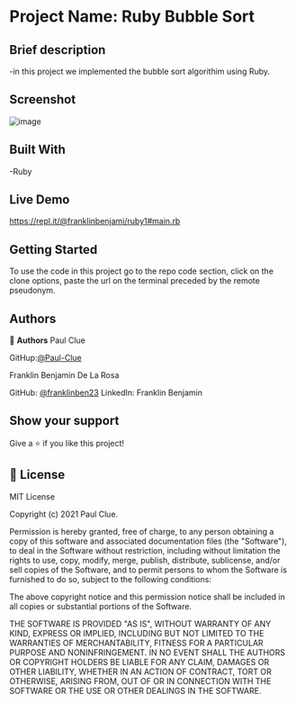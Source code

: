 # Project Name: Ruby Bubble Sort

## Brief description

-in this project we implemented the bubble sort algorithim using Ruby.

## Screenshot

![image](https://user-images.githubusercontent.com/68623189/103910036-beda4400-50da-11eb-9017-ea5fa080df5f.png)

## Built With

-Ruby

## Live Demo

https://repl.it/@franklinbenjami/ruby1#main.rb

## Getting Started

To use the code in this project go to the repo code section, click on the clone options, paste the url on the terminal preceded by the remote pseudonym.

## Authors

👤 **Authors**
Paul Clue

GitHup:[@Paul-Clue](https://github.com/Paul-Clue)

Franklin Benjamin De La Rosa

GitHub: [@franklinben23](https://github.com/franklinben23)
LinkedIn: Franklin Benjamin

## Show your support

Give a ⭐️ if you like this project!

## 📝 License

MIT License

Copyright (c) 2021 Paul Clue.

Permission is hereby granted, free of charge, to any person obtaining a copy
of this software and associated documentation files (the "Software"), to deal
in the Software without restriction, including without limitation the rights
to use, copy, modify, merge, publish, distribute, sublicense, and/or sell
copies of the Software, and to permit persons to whom the Software is
furnished to do so, subject to the following conditions:

The above copyright notice and this permission notice shall be included in all
copies or substantial portions of the Software.

THE SOFTWARE IS PROVIDED "AS IS", WITHOUT WARRANTY OF ANY KIND, EXPRESS OR
IMPLIED, INCLUDING BUT NOT LIMITED TO THE WARRANTIES OF MERCHANTABILITY,
FITNESS FOR A PARTICULAR PURPOSE AND NONINFRINGEMENT. IN NO EVENT SHALL THE
AUTHORS OR COPYRIGHT HOLDERS BE LIABLE FOR ANY CLAIM, DAMAGES OR OTHER
LIABILITY, WHETHER IN AN ACTION OF CONTRACT, TORT OR OTHERWISE, ARISING FROM,
OUT OF OR IN CONNECTION WITH THE SOFTWARE OR THE USE OR OTHER DEALINGS IN THE
SOFTWARE.
